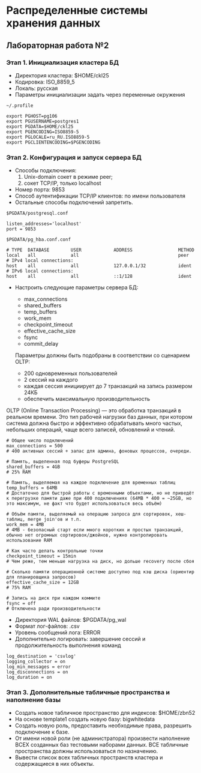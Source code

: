 # Распределенные системы хранения данных

## Лабораторная работа №2

### Этап 1. Инициализация кластера БД

- Директория кластера: $HOME/ckl25
- Кодировка: ISO_8859_5
- Локаль: русская
- Параметры инициализации задать через переменные окружения

`~/.profile`
```
export PGHOST=pg106
export PGUSERNAME=postgres1
export PGDATA=$HOME/ckl25
export PGENCODING=ISO8859-5
export PGLOCALE=ru_RU.ISO8859-5
export PGCLIENTENCODING=$PGENCODING
```

### Этап 2. Конфигурация и запуск сервера БД

- Способы подключения:
    1. Unix-domain сокет в режиме peer;
    2. сокет TCP/IP, только localhost
- Номер порта: 9853
- Способ аутентификации TCP/IP клиентов: по имени пользователя
- Остальные способы подключений запретить.

`$PGDATA/postgresql.conf`
```
listen_addresses='localhost'
port = 9853
```
`$PGDATA/pg_hba.conf.conf`
```
# TYPE  DATABASE        USER            ADDRESS                 METHOD
local   all             all                                     peer
# IPv4 local connections:
host    all             all             127.0.0.1/32            ident
# IPv6 local connections:
host    all             all             ::1/128                 ident
```

- Настроить следующие параметры сервера БД:
    - max_connections
    - shared_buffers
    - temp_buffers
    - work_mem
    - checkpoint_timeout
    - effective_cache_size
    - fsync
    - commit_delay
    
    Параметры должны быть подобраны в соответствии со сценарием OLTP:
    - 200 одновременных пользователей
    - 2 сессий на каждого
    - каждая сессия инициирует до 7 транзакций на запись размером 24КБ
    - обеспечить максимальную производительность

OLTP (Online Transaction Processing) — это обработка транзакций в реальном времени. Это тип рабочей нагрузки баз данных, при котором система должна быстро и эффективно обрабатывать много частых, небольших операций, чаще всего записей, обновлений и чтений.

```
# Общее число подключений
max_connections = 500
# 400 активных сессий + запас для админа, фоновых процессов, очереди.

# Память, выделенная под буферы PostgreSQL
shared_buffers = 4GB
# 25% RAM

# Память, выделяемая на каждое подключение для временных таблиц 
temp_buffers = 64MB
# Достаточно для быстрой работы с временными объектами, но не приведёт к перегрузке памяти даже при 400 подключениях (64MB * 400 = ~25GB, но это максимум, не факт что будет использоваться весь объём)

# Объём памяти, выделяемый на операцию запроса для сортировок, хеш-таблиц, merge join'ов и т.п.
work_mem = 4MB 
# 4МВ - безопасный старт если много коротких и простых транзакций, обычно нет огромных сортировок/джойнов, нужно контролировать использование RAM

# Как часто делать контрольные точки
checkpoint_timeout = 15min
# Чем реже, тем меньше нагрузка на диск, но дольше recovery после сбоя

# Сколько памяти операционной системе доступно под кэш диска (ориентир для планировщика запросов)
effective_cache_size = 12GB 
# 75% RAM

# Запись на диск при каждом коммите 
fsync = off 
# Отключена ради производительности
```


- Директория WAL файлов: $PGDATA/pg_wal
- Формат лог-файлов: .csv
- Уровень сообщений лога: ERROR
- Дополнительно логировать: завершение сессий и продолжительность выполнения команд

```
log_destination = 'csvlog'
logging_collector = on
log_min_messages = error
log_disconnections = on
log_duration = on
```




### Этап 3. Дополнительные табличные пространства и наполнение базы

- Создать новое табличное пространство для индексов: $HOME/zbn52
- На основе template1 создать новую базу: bigwhitedata
- Создать новую роль, предоставить необходимые права, разрешить подключение к базе.
- От имени новой роли (не администратора) произвести наполнение ВСЕХ созданных баз тестовыми наборами данных. ВСЕ табличные пространства должны использоваться по назначению.
- Вывести список всех табличных пространств кластера и содержащиеся в них объекты.